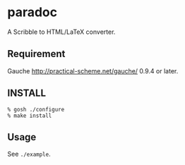 # paradoc

A Scribble to HTML/LaTeX converter.

## Requirement

Gauche http://practical-scheme.net/gauche/ 0.9.4 or later.

## INSTALL

    % gosh ./configure
    % make install

## Usage

See `./example`.
